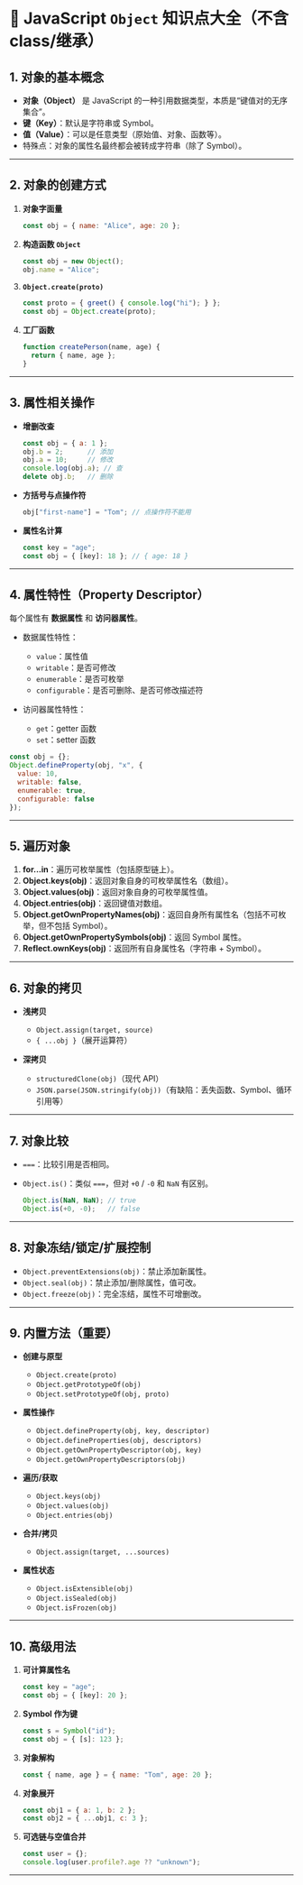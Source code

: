 

# 📘 JavaScript `Object` 知识点大全（不含 class/继承）

## 1. 对象的基本概念

* **对象（Object）** 是 JavaScript 的一种引用数据类型，本质是“键值对的无序集合”。
* **键（Key）**：默认是字符串或 Symbol。
* **值（Value）**：可以是任意类型（原始值、对象、函数等）。
* 特殊点：对象的属性名最终都会被转成字符串（除了 Symbol）。

---

## 2. 对象的创建方式

1. **对象字面量**

   ```js
   const obj = { name: "Alice", age: 20 };
   ```

2. **构造函数 `Object`**

   ```js
   const obj = new Object();
   obj.name = "Alice";
   ```

3. **`Object.create(proto)`**

   ```js
   const proto = { greet() { console.log("hi"); } };
   const obj = Object.create(proto);
   ```

4. **工厂函数**

   ```js
   function createPerson(name, age) {
     return { name, age };
   }
   ```

---

## 3. 属性相关操作

* **增删改查**

  ```js
  const obj = { a: 1 };
  obj.b = 2;      // 添加
  obj.a = 10;     // 修改
  console.log(obj.a); // 查
  delete obj.b;   // 删除
  ```

* **方括号与点操作符**

  ```js
  obj["first-name"] = "Tom"; // 点操作符不能用
  ```

* **属性名计算**

  ```js
  const key = "age";
  const obj = { [key]: 18 }; // { age: 18 }
  ```

---

## 4. 属性特性（Property Descriptor）

每个属性有 **数据属性** 和 **访问器属性**。

* 数据属性特性：

  * `value`：属性值
  * `writable`：是否可修改
  * `enumerable`：是否可枚举
  * `configurable`：是否可删除、是否可修改描述符

* 访问器属性特性：

  * `get`：getter 函数
  * `set`：setter 函数

```js
const obj = {};
Object.defineProperty(obj, "x", {
  value: 10,
  writable: false,
  enumerable: true,
  configurable: false
});
```

---

## 5. 遍历对象

1. **for...in**：遍历可枚举属性（包括原型链上）。
2. **Object.keys(obj)**：返回对象自身的可枚举属性名（数组）。
3. **Object.values(obj)**：返回对象自身的可枚举属性值。
4. **Object.entries(obj)**：返回键值对数组。
5. **Object.getOwnPropertyNames(obj)**：返回自身所有属性名（包括不可枚举，但不包括 Symbol）。
6. **Object.getOwnPropertySymbols(obj)**：返回 Symbol 属性。
7. **Reflect.ownKeys(obj)**：返回所有自身属性名（字符串 + Symbol）。

---

## 6. 对象的拷贝

* **浅拷贝**

  * `Object.assign(target, source)`
  * `{ ...obj }`（展开运算符）
* **深拷贝**

  * `structuredClone(obj)`（现代 API）
  * `JSON.parse(JSON.stringify(obj))`（有缺陷：丢失函数、Symbol、循环引用等）

---

## 7. 对象比较

* `===`：比较引用是否相同。
* `Object.is()`：类似 `===`，但对 `+0` / `-0` 和 `NaN` 有区别。

  ```js
  Object.is(NaN, NaN); // true
  Object.is(+0, -0);   // false
  ```

---

## 8. 对象冻结/锁定/扩展控制

* `Object.preventExtensions(obj)`：禁止添加新属性。
* `Object.seal(obj)`：禁止添加/删除属性，值可改。
* `Object.freeze(obj)`：完全冻结，属性不可增删改。

---

## 9. 内置方法（重要）

* **创建与原型**

  * `Object.create(proto)`
  * `Object.getPrototypeOf(obj)`
  * `Object.setPrototypeOf(obj, proto)`

* **属性操作**

  * `Object.defineProperty(obj, key, descriptor)`
  * `Object.defineProperties(obj, descriptors)`
  * `Object.getOwnPropertyDescriptor(obj, key)`
  * `Object.getOwnPropertyDescriptors(obj)`

* **遍历/获取**

  * `Object.keys(obj)`
  * `Object.values(obj)`
  * `Object.entries(obj)`

* **合并/拷贝**

  * `Object.assign(target, ...sources)`

* **属性状态**

  * `Object.isExtensible(obj)`
  * `Object.isSealed(obj)`
  * `Object.isFrozen(obj)`

---

## 10. 高级用法

1. **可计算属性名**

   ```js
   const key = "age";
   const obj = { [key]: 20 };
   ```

2. **Symbol 作为键**

   ```js
   const s = Symbol("id");
   const obj = { [s]: 123 };
   ```

3. **对象解构**

   ```js
   const { name, age } = { name: "Tom", age: 20 };
   ```

4. **对象展开**

   ```js
   const obj1 = { a: 1, b: 2 };
   const obj2 = { ...obj1, c: 3 };
   ```

5. **可选链与空值合并**

   ```js
   const user = {};
   console.log(user.profile?.age ?? "unknown");
   ```

---

